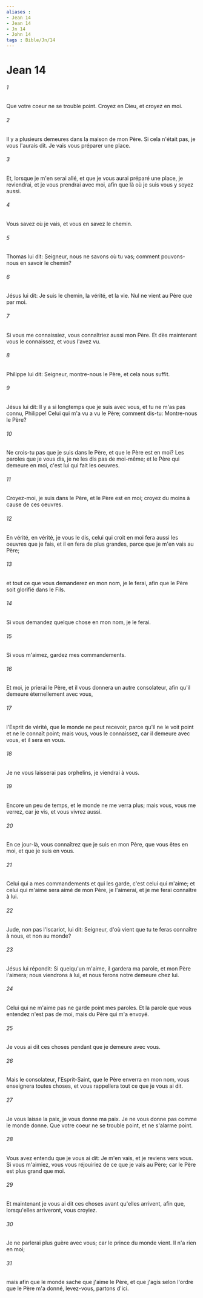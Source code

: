 ```yaml
---
aliases : 
- Jean 14
- Jean 14
- Jn 14
- John 14
tags : Bible/Jn/14
---
```


# Jean 14

###### 1
Que votre coeur ne se trouble point. Croyez en Dieu, et croyez en moi.
###### 2
Il y a plusieurs demeures dans la maison de mon Père. Si cela n'était pas, je vous l'aurais dit. Je vais vous préparer une place.
###### 3
Et, lorsque je m'en serai allé, et que je vous aurai préparé une place, je reviendrai, et je vous prendrai avec moi, afin que là où je suis vous y soyez aussi.
###### 4
Vous savez où je vais, et vous en savez le chemin.
###### 5
Thomas lui dit: Seigneur, nous ne savons où tu vas; comment pouvons-nous en savoir le chemin?
###### 6
Jésus lui dit: Je suis le chemin, la vérité, et la vie. Nul ne vient au Père que par moi.
###### 7
Si vous me connaissiez, vous connaîtriez aussi mon Père. Et dès maintenant vous le connaissez, et vous l'avez vu.
###### 8
Philippe lui dit: Seigneur, montre-nous le Père, et cela nous suffit.
###### 9
Jésus lui dit: Il y a si longtemps que je suis avec vous, et tu ne m'as pas connu, Philippe! Celui qui m'a vu a vu le Père; comment dis-tu: Montre-nous le Père?
###### 10
Ne crois-tu pas que je suis dans le Père, et que le Père est en moi? Les paroles que je vous dis, je ne les dis pas de moi-même; et le Père qui demeure en moi, c'est lui qui fait les oeuvres.
###### 11
Croyez-moi, je suis dans le Père, et le Père est en moi; croyez du moins à cause de ces oeuvres.
###### 12
En vérité, en vérité, je vous le dis, celui qui croit en moi fera aussi les oeuvres que je fais, et il en fera de plus grandes, parce que je m'en vais au Père;
###### 13
et tout ce que vous demanderez en mon nom, je le ferai, afin que le Père soit glorifié dans le Fils.
###### 14
Si vous demandez quelque chose en mon nom, je le ferai.
###### 15
Si vous m'aimez, gardez mes commandements.
###### 16
Et moi, je prierai le Père, et il vous donnera un autre consolateur, afin qu'il demeure éternellement avec vous,
###### 17
l'Esprit de vérité, que le monde ne peut recevoir, parce qu'il ne le voit point et ne le connaît point; mais vous, vous le connaissez, car il demeure avec vous, et il sera en vous.
###### 18
Je ne vous laisserai pas orphelins, je viendrai à vous.
###### 19
Encore un peu de temps, et le monde ne me verra plus; mais vous, vous me verrez, car je vis, et vous vivrez aussi.
###### 20
En ce jour-là, vous connaîtrez que je suis en mon Père, que vous êtes en moi, et que je suis en vous.
###### 21
Celui qui a mes commandements et qui les garde, c'est celui qui m'aime; et celui qui m'aime sera aimé de mon Père, je l'aimerai, et je me ferai connaître à lui.
###### 22
Jude, non pas l'Iscariot, lui dit: Seigneur, d'où vient que tu te feras connaître à nous, et non au monde?
###### 23
Jésus lui répondit: Si quelqu'un m'aime, il gardera ma parole, et mon Père l'aimera; nous viendrons à lui, et nous ferons notre demeure chez lui.
###### 24
Celui qui ne m'aime pas ne garde point mes paroles. Et la parole que vous entendez n'est pas de moi, mais du Père qui m'a envoyé.
###### 25
Je vous ai dit ces choses pendant que je demeure avec vous.
###### 26
Mais le consolateur, l'Esprit-Saint, que le Père enverra en mon nom, vous enseignera toutes choses, et vous rappellera tout ce que je vous ai dit.
###### 27
Je vous laisse la paix, je vous donne ma paix. Je ne vous donne pas comme le monde donne. Que votre coeur ne se trouble point, et ne s'alarme point.
###### 28
Vous avez entendu que je vous ai dit: Je m'en vais, et je reviens vers vous. Si vous m'aimiez, vous vous réjouiriez de ce que je vais au Père; car le Père est plus grand que moi.
###### 29
Et maintenant je vous ai dit ces choses avant qu'elles arrivent, afin que, lorsqu'elles arriveront, vous croyiez.
###### 30
Je ne parlerai plus guère avec vous; car le prince du monde vient. Il n'a rien en moi;
###### 31
mais afin que le monde sache que j'aime le Père, et que j'agis selon l'ordre que le Père m'a donné, levez-vous, partons d'ici.
